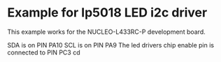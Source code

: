 # Example for lp5018 LED i2c driver
This example works for the NUCLEO-L433RC-P development board.

SDA is on PIN PA10
SCL is on PIN PA9
The led drivers chip enable pin is connected to PIN PC3 cd